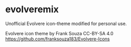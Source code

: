 # evolveremix
Unofficial Evolvere icon-theme modified for personal use.

Evolvere icon theme by Frank Souza CC-BY-SA 4.0
https://github.com/franksouza183/Evolvere-Icons

